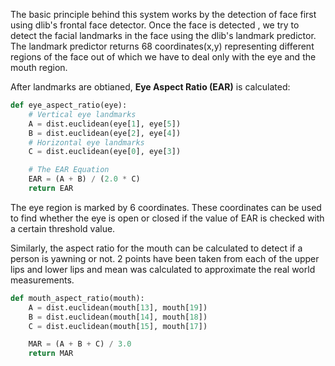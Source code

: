 The basic principle behind this system works by the detection of face first using dlib's frontal face detector. Once the face is detected , we try to detect the facial landmarks in the face using the dlib's landmark predictor. The landmark predictor returns 68 coordinates(x,y) representing different regions of the face out of which we have to deal only with the eye and the mouth region.

After landmarks are obtianed, <b>Eye Aspect Ratio (EAR)</b> is calculated: 

```python 
def eye_aspect_ratio(eye):
	# Vertical eye landmarks
	A = dist.euclidean(eye[1], eye[5])
	B = dist.euclidean(eye[2], eye[4])
	# Horizontal eye landmarks 
	C = dist.euclidean(eye[0], eye[3])

	# The EAR Equation 
	EAR = (A + B) / (2.0 * C)
	return EAR
```
The eye region is marked by 6 coordinates. These coordinates can be used to find whether the eye is open or closed if the value of EAR is checked with a certain threshold value.

Similarly, the aspect ratio for the mouth can be calculated to detect if a person is yawning or not. 2 points have been taken from each of the upper lips and lower lips and mean was calculated to approximate the real world measurements. 
```python 
def mouth_aspect_ratio(mouth): 
	A = dist.euclidean(mouth[13], mouth[19])
	B = dist.euclidean(mouth[14], mouth[18])
	C = dist.euclidean(mouth[15], mouth[17])

	MAR = (A + B + C) / 3.0
	return MAR
```
